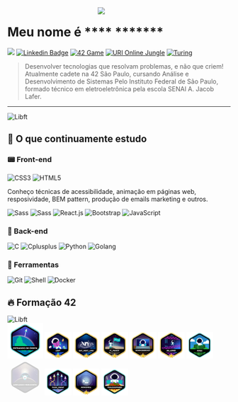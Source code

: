 <img align="right" src="https://media1.giphy.com/media/IbClV7Qc9SMOFSO2Bc/giphy.gif?cid=ecf05e47g5j2hccaqmp3w95gti2lao5x0jq9xkvtkujno5uw&rid=giphy.gif" width="300"/>
<Span>
  
# Meu nome é **** *******
![](https://komarev.com/ghpvc/?username=threeDP&color=blue&style=flat-square)
[![Linkedin Badge](https://img.shields.io/badge/-Linkedin-0a66c2?style=flat-square&logo=Linkedin&logoColor=white)](https://www.linkedin.com/in/davypaulinodsd/)
[![42 Game](https://img.shields.io/badge/Game-profile-0a66c2?style=flat-square&logo=42&logoColor=white)](https://game.42sp.org.br/cadet/dapaulin)
[![URI Online Jungle](https://img.shields.io/badge/URI-Online%20Jungle-10BF21?style=flat-square&logo)](https://www.urionlinejudge.com.br/judge/pt/profile/529449)
 [![Turing](https://img.shields.io/badge/Turing-profile-0a66c2?style=flat-square&&logo=turing&logoColor=white)](https://matching.turing.com/developer-resume/4a3305462ba864bb0b3df249f520cc21a446ccf9bb69)
> Desenvolver tecnologias que resolvam problemas, e não que criem!
Atualmente cadete na 42 São Paulo, cursando Análise e Desenvolvimento de Sistemas Pelo Instituto Federal de São Paulo, formado técnico em eletroeletrônica pela escola SENAI A. Jacob Lafer.
***

<div align="start">
  <img src="https://github-readme-stats.vercel.app/api/top-langs/?username=threedp&layout=compact&theme=tokyonight" alt="Libft" height="150em">
 </div>
 
## :floppy_disk: O que continuamente estudo
  
### :pager: Front-end
<img alt="CSS3" src="https://img.shields.io/badge/CSS3-advanced-10BF21?style=flat-square&logo=css3&logoColor=white" />
<img alt="HTML5" src="https://img.shields.io/badge/HTML5-advanced-10BF21?style=flat-square&logo=html5&logoColor=white" />
<p>Conheço técnicas de acessibilidade, animação em páginas web, resposividade, BEM pattern, produção de emails marketing e outros.</p>
  
<img alt="Sass" src="https://img.shields.io/badge/Sass-intermediate-F3333a?style=flat-square&logo=sass&logoColor=white" />
<img alt="Sass" src="https://img.shields.io/badge/JQuery-intermediate-F3333a?style=flat-square&logo=jquery&logoColor=white" />
<img alt="React.js" src="https://img.shields.io/badge/React.js-intermediate-F3333a?style=flat-square&logo=React&logoColor=white" />
<img alt="Bootstrap" src="https://img.shields.io/badge/Bootstrap-intermediate-F3333a?style=flat-square&logo=bootstrap&logoColor=white" />
<img alt="JavaScript" src="https://img.shields.io/badge/JavaScript-intermediate-f3333a?style=flat-square&logo=javascript&logoColor=white" />

### :abacus: Back-end
<img alt="C" src="https://img.shields.io/badge/C_language-advanced-10BF21?style=flat-square&logo=c&logoColor=white" />
<img alt="Cplusplus" src="https://img.shields.io/badge/CPlusPlus-intermediate-f3333a?style=flat-square&logo=cpp&logoColor=white" />
<img alt="Python" src="https://img.shields.io/badge/Python-intermediate-f3333a?style=flat-square&logo=python&logoColor=white" />
<img alt="Golang" src="https://img.shields.io/badge/Golang-Basic-F2CB05?style=flat-square&logo=Go&logoColor=white" />


### :paperclip: Ferramentas
<img alt="Git" src="https://img.shields.io/badge/Git-intermediate-f3333a?style=flat-square&logo=Git&logoColor=white" />
<img alt="Shell" src="https://img.shields.io/badge/Shell-intermediate-f3333a?style=flat-square&logo=sh&logoColor=white" />
<img alt="Docker" src="https://img.shields.io/badge/Docker-Basic-F2CB05?style=flat-square&logo=Docker&logoColor=white" />

## :fire: Formação 42

<div align="start">
  <img src="https://badge42.vercel.app/api/v2/cl9hhx9hp00400gmjtv4jf33f/stats?cursusId=21&coalitionId=piscine" alt="Libft" height="150em">
 </div>
 
<div align="start" >
    <img src="https://raw.githubusercontent.com/ThreeDP/ThreeDP/main/imgs/phase_onem.png" alt="phase one" width="80" height="80">
  <a href="https://github.com/ThreeDP/Libft" target="_blank" style="text-decoration: none">
    <img src="https://raw.githubusercontent.com/ThreeDP/Libft/main/imgs/libftm.png" alt="Libft" width="60" height="60">
  </a>
  <a href="https://github.com/ThreeDP/get_next_line" target="_blank" style="text-decoration: none">
    <img src="https://raw.githubusercontent.com/ThreeDP/ThreeDP/main/imgs/get_next_linem.png" alt="Get Next Line" width="60" height="60">
  </a>
  <a href="https://github.com/ThreeDP/ft_printf" target="_blank" style="text-decoration: none">
    <img src="https://raw.githubusercontent.com/ThreeDP/ThreeDP/main/imgs/ft_printfm.png" alt="Printf" width="60" height="60">
  </a>
  <a href="https://github.com/ThreeDP/Born2BeRoot" target="_blank" style="text-decoration: none">
    <img src="https://raw.githubusercontent.com/ThreeDP/ThreeDP/main/imgs/born2beroot.png" alt="Born2BeRoot" width="60" height="60">
  </a>
  <a href="https://github.com/ThreeDP/so_long" target="_blank" style="text-decoration: none">
    <img src="https://raw.githubusercontent.com/ThreeDP/ThreeDP/main/imgs/so_longm.png" alt="So Long" width="60" height="60">
  </a>
  <a href="https://github.com/ThreeDP/pipex" target="_blank" style="text-decoration: none">
    <img src="https://raw.githubusercontent.com/ThreeDP/ThreeDP/main/imgs/pipexm.png" alt="Pipex" width="60" height="60">
  </a>
</div>

<div align="start" >
    <img src="https://raw.githubusercontent.com/ThreeDP/ThreeDP/main/imgs/phase_twom.png" alt="phase two" width="80" height="80" style="opacity: 0.2">
  <a href="https://github.com/ThreeDP/push_swap" target="_blank" style="text-decoration: none">
    <img src="https://raw.githubusercontent.com/ThreeDP/ThreeDP/main/imgs/push_swapm.png" alt="Push Swap" width="60" height="60">
  </a>
  <a href="https://github.com/ThreeDP/minishelly" target="_blank" style="text-decoration: none">
      <img src="https://raw.githubusercontent.com/ThreeDP/ThreeDP/main/imgs/minishellm.png" alt="Minishell" width="60" height="60">
  </a>
  <a href="https://github.com/ThreeDP/philo" target="_blank" style="text-decoration: none">
      <img src="https://raw.githubusercontent.com/ThreeDP/ThreeDP/main/imgs/philosopherse.png" alt="Philosophers" width="60" height="60">
  </a>
</div>
